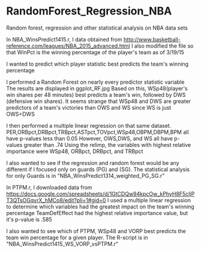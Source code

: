 # RandomForest_Regression_NBA
Random forest, regression and other statistical analysis on NBA data sets


In NBA_WinsPredict1415.r, I data obtained from http://www.basketball-reference.com/leagues/NBA_2015_advanced.html
I also modified the file so that WinPct is the winning percentage of the player's team as of 3/19/15

I wanted to predict which player statistic best predicts the team's winning percentage

I performed a Random Forest on nearly every predictor statistic variable
The results are displayed in ggplot_RF.jpg
Based on this, WSp48(player's win shares per 48 minutes) best predicts a team's win, 
followed by DWS (defensive win shares). 
It seems strange that WSp48 and DWS are greater predictors of a team's victories
than OWS and WS since WS is just OWS+DWS

I then performed a multiple linear regression on that same dataset.
PER,ORBpct,DRBpct,TRBpct,ASTpct,TOVpct,WSp48,OBPM,DBPM,BPM all have p-values less than 0.05
However, OWS,DWS, and WS all have p-values greater than .74
Using the relimp, the variables with highest relative importance were WSp48, ORBpct, DRBpct, and TRBpct


I also wanted to see if the regression and random forest would be any different if I focused only on guards (PG) and (SG). The statistical analysis for only Guards is in "NBA_WinsPredict1314_weighted_PG_SG.r"


In PTPM.r, I downloaded data from  https://docs.google.com/spreadsheets/d/1GtCDQw94kpcOw_kPhyH8F5cIjPT3QTsOGqvrX_hMCo8/edit?pli=1#gid=0
I used a multiple linear regression to determine which variables had the greatest impact on the team's winning percentage
TeamDefEffect had the highest relative importance value, but it's p-value is .585

I also wanted to see which of PTPM, WSp48 and VORP best predicts the team win percentage for a given player. The R-script is in "NBA_WinsPredict1415_WS_VORP_vsPTPM.r"
